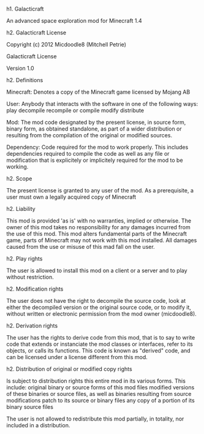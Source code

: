 h1. Galacticraft

An advanced space exploration mod for Minecraft 1.4

h2. Galacticraft License

Copyright (c) 2012 Micdoodle8 (Mitchell Petrie)

Galacticraft License

Version 1.0

h2. Definitions

Minecraft: Denotes a copy of the Minecraft game licensed by Mojang AB

User: Anybody that interacts with the software in one of the following ways:
play
decompile
recompile or compile
modify
distribute

Mod: The mod code designated by the present license, in source form, binary
form, as obtained standalone, as part of a wider distribution or resulting from
the compilation of the original or modified sources.

Dependency: Code required for the mod to work properly. This includes
dependencies required to compile the code as well as any file or modification
that is explicitely or implicitely required for the mod to be working.

h2. Scope

The present license is granted to any user of the mod. As a prerequisite,
a user must own a legally acquired copy of Minecraft

h2. Liability

This mod is provided 'as is' with no warranties, implied or otherwise. The owner
of this mod takes no responsibility for any damages incurred from the use of
this mod. This mod alters fundamental parts of the Minecraft game, parts of
Minecraft may not work with this mod installed. All damages caused from the use
or misuse of this mad fall on the user.

h2. Play rights

The user is allowed to install this mod on a client or a server and to play
without restriction.

h2. Modification rights

The user does not have the right to decompile the source code, look at either the
decompiled version or the original source code, or to modify it, without written or electronic permission from the mod owner (micdoodle8).

h2. Derivation rights

The user has the rights to derive code from this mod, that is to say to
write code that extends or instanciate the mod classes or interfaces, refer to
its objects, or calls its functions. This code is known as "derived" code, and
can be licensed under a license different from this mod.

h2. Distribution of original or modified copy rights

Is subject to distribution rights this entire mod in its various forms. This
include:
original binary or source forms of this mod files
modified versions of these binaries or source files, as well as binaries resulting from source modifications
patch to its source or binary files
any copy of a portion of its binary source files

The user is not allowed to redistribute this mod partially, in totality, nor
included in a distribution.